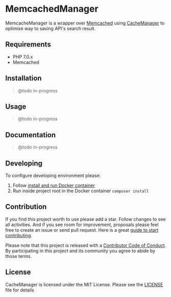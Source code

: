 MemcachedManager
================

MemcacheManager is a wrapper over [Memcached](https://memcached.org/) using [CacheManager](https://github.com/picamator/CacheManager) to optimise way to saving API's search result.

Requirements
------------
* PHP 7.0.x
* Memcached

Installation
------------
> @todo in-progress

Usage
-----
> @todo in-progress

Documentation
-------------
> @todo in-progress

Developing
----------
To configure developing environment please:

1. Follow [install and run Docker container](dev/docker/README.md)
2. Run inside project root in the Docker container `composer install` 

Contribution
------------
If you find this project worth to use please add a star. Follow changes to see all activities.
And if you see room for improvement, proposals please feel free to create an issue or send pull request.
Here is a great [guide to start contributing](https://guides.github.com/activities/contributing-to-open-source/).

Please note that this project is released with a [Contributor Code of Conduct](http://contributor-covenant.org/version/1/4/).
By participating in this project and its community you agree to abide by those terms.

License
-------
CacheManager is licensed under the MIT License. Please see the [LICENSE](LICENSE.txt) file for details
